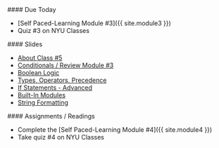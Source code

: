 <article class="due" markdown="block">
#### Due Today

* [Self Paced-Learning Module #3]({{ site.module3 }})
* Quiz #3 on NYU Classes

</article>

<article class="slides" markdown="block">
#### Slides

* [About Class #5](classes/05/meta.html)
* [Conditionals / Review Module #3](classes/05/review-conditionals.html)
* [Boolean Logic](classes/05/boolean-logic.html)
* [Types, Operators, Precedence](classes/05/types-operators-precedence.html)
* [If Statements - Advanced](classes/05/if-statements-advanced.html)
* [Built-In Modules](classes/05/modules.html)
* [String Formatting](classes/05/string-formatting.html)

</article>

<article class="assignments" markdown="block">
#### Assignments / Readings		

* Complete the [Self Paced-Learning Module #4]({{ site.module4 }})
* Take quiz #4 on NYU Classes

<!--
Readings

* Read {{ site.bookq }} - Chapter 1

Assignments 

1. [questions.py](homework/hw01/questions.py) - 9 points
-->
</article>
<!--
<a name="class5"></a>

###Slides

###Handouts
[User Input, Type Conversion, Functions, If Statements](resources/handouts/class05/input-types-if.pdf) 

###Readings
* {{ site.bookq }} - Chapter 4 (Decision Structures and Boolean Logic)
* [{{ site.bookt }} - Chapter 5](http://openbookproject.net/thinkcs/python/english3e/conditionals.html) (but skip 5.9 and 5.12)

### Vocabulary
See [the glossary](http://openbookproject.net/thinkcs/python/english3e/conditionals.html#glossary) in {{site.bookt}}, Chapter 5.
-->
